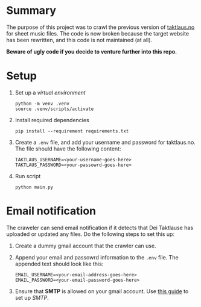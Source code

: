 # Summary
The purpose of this project was to crawl the previous version of [taktlaus.no](https://taktlaus.no/) for sheet music files.
The code is now broken because the target website has been rewritten, and this code is not maintained (at all). 

**Beware of ugly code if you decide to venture further into this repo.**

# Setup
1. Set up a *virtual environment*
    ```
    python -m venv .venv
    source .venv/scripts/activate
    ```
2. Install required dependencies
    ```
    pip install --requirement requirements.txt
    ```
3. Create a `.env` file, and add your username and password for taktlaus.no. The file should have the following content:
    ```
    TAKTLAUS_USERNAME=<your-username-goes-here>
    TAKTLAUS_PASSWORD=<your-passowrd-goes-here>
    ```
4. Run script
    ```
    python main.py
    ```

# Email notification
The craweler can send email notification if it detects that Dei Taktlause has uploaded or updated any files. Do the following steps to set this up: 

1. Create a dummy gmail account that the crawler can use.

2. Append your email and passowrd information to the `.env` file. The appended text should look like this:
    ```
    EMAIL_USERNAME=<your-email-address-goes-here>
    EMAIL_PASSWORD=<your-email-password-goes-here>
    ```
3. Ensure that **SMTP** is allowed on your gmail account. Use [this guide](https://stackabuse.com/how-to-send-emails-with-gmail-using-python/) to set up *SMTP*. 
